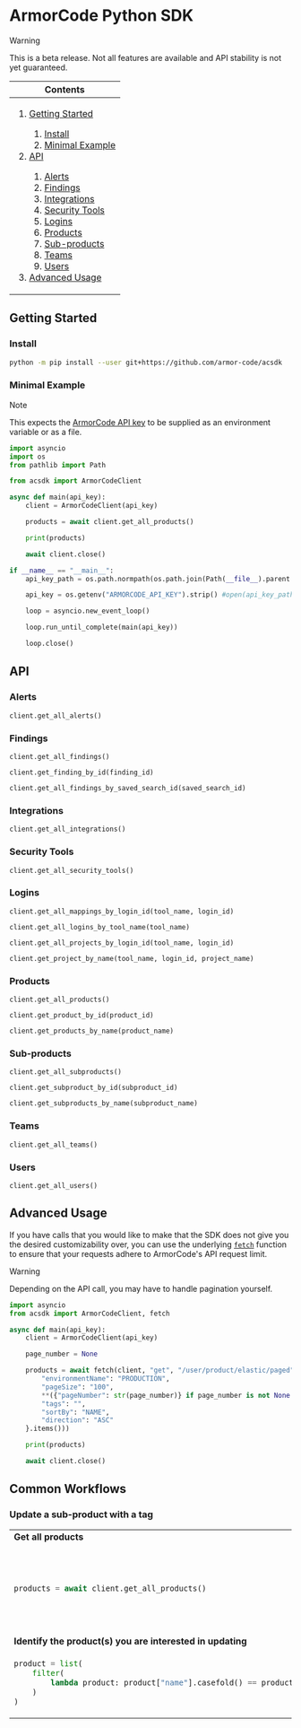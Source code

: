 <!-- <img height="128px" width="128px" align="right" /> -->

# ArmorCode Python SDK

> [!WARNING]
> This is a beta release. Not all features are available and API stability is not yet guaranteed.

<table>
    <thead>
        <tr>
            <th align="center"><strong>Contents</strong></th>
        </tr>
    </thead>
    <tbody>
        <tr>
            <td>
                <ol>
                    <li><a href="#getting-started">Getting Started</a></li>
                    <ol>
                        <li><a href="#install">Install</a></li>
                        <li><a href="#minimal-example">Minimal Example</a></li>
                    </ol>
                    <li><a href="#api">API</a></li>
                    <ol>
                        <li><a href="#alerts">Alerts</a></li>
                        <li><a href="#findings">Findings</a></li>
                        <li><a href="#integrations">Integrations</a></li>
                        <li><a href="#security-tools">Security Tools</a></li>
                        <li><a href="#logins">Logins</a></li>
                        <li><a href="#products">Products</a></li>
                        <li><a href="#sub-products">Sub-products</a></li>
                        <li><a href="#teams">Teams</a></li>
                        <li><a href="#users">Users</a></li>
                    </ol>
                    <li><a href="#advanced-usage">Advanced Usage</a></li>
                </ol>
            </td>
        </tr>
    </tbody>
</table>

## Getting Started

### Install

```sh
python -m pip install --user git+https://github.com/armor-code/acsdk
```

### Minimal Example

> [!Note]
> This expects the [ArmorCode API key](https://support.armorcode.com/hc/en-us/articles/19447589108499-Generating-ArmorCode-API-Key) to be supplied as an environment variable or as a file.

```python
import asyncio
import os
from pathlib import Path

from acsdk import ArmorCodeClient

async def main(api_key):
    client = ArmorCodeClient(api_key)

    products = await client.get_all_products()

    print(products)

    await client.close()

if __name__ == "__main__":
    api_key_path = os.path.normpath(os.path.join(Path(__file__).parent.absolute(), "ArmorCode_API_key.txt"))

    api_key = os.getenv("ARMORCODE_API_KEY").strip() #open(api_key_path, "r").read().strip()

    loop = asyncio.new_event_loop()

    loop.run_until_complete(main(api_key))

    loop.close()
```

## API

### Alerts

`client.get_all_alerts()`

### Findings

`client.get_all_findings()`

`client.get_finding_by_id(finding_id)`

`client.get_all_findings_by_saved_search_id(saved_search_id)`

### Integrations

`client.get_all_integrations()`

### Security Tools

`client.get_all_security_tools()`

### Logins

`client.get_all_mappings_by_login_id(tool_name, login_id)`

`client.get_all_logins_by_tool_name(tool_name)`

`client.get_all_projects_by_login_id(tool_name, login_id)`

`client.get_project_by_name(tool_name, login_id, project_name)`

<!-- `client.create_login` -->

### Products

`client.get_all_products()`

`client.get_product_by_id(product_id)`

`client.get_products_by_name(product_name)`

<!-- `client.update_product_by_id` -->

<!-- `client.create_product` -->

<!-- `client.delete_product_by_id` -->

### Sub-products

`client.get_all_subproducts()`

`client.get_subproduct_by_id(subproduct_id)`

`client.get_subproducts_by_name(subproduct_name)`

<!-- `client.update_subproduct_by_id` -->

<!-- `client.create_subproduct` -->

<!-- `client.delete_subproduct_by_id` -->

### Teams

`client.get_all_teams()`

### Users

`client.get_all_users()`

## Advanced Usage

If you have calls that you would like to make that the SDK does not give you the desired customizability over, you can use the underlying [`fetch`](/acsdk/util/fetch_without_logging.py) function to ensure that your requests adhere to ArmorCode's API request limit.

> [!WARNING]
> Depending on the API call, you may have to handle pagination yourself.

```python
import asyncio
from acsdk import ArmorCodeClient, fetch

async def main(api_key):
    client = ArmorCodeClient(api_key)

    page_number = None

    products = await fetch(client, "get", "/user/product/elastic/paged", params=list({
        "environmentName": "PRODUCTION",
        "pageSize": "100",
        **({"pageNumber": str(page_number)} if page_number is not None else {}),
        "tags": "",
        "sortBy": "NAME",
        "direction": "ASC"
    }.items()))

    print(products)

    await client.close()
```

## Common Workflows

### Update a sub-product with a tag

<table>
  <tbody>
    <tr>
        <td colspan="2" width="50%"><strong>Get all products</strong></td>
    </tr>
    <tr>
      <td width="50%">

```python
products = await client.get_all_products()
```
</td>
      <td width="50%">

```http
GET https://app.armorcode.com/user/product/elastic/paged
    ?environmentName=PRODUCTION
    &pageSize=20
    &pageNumber=0
    &tags=
    &sortBy=NAME
    &direction=ASC
```
</td>
    </tr>
    <tr>
        <td colspan="2" width="50%"><strong>Identify the product(s) you are interested in updating</strong></td>
    </tr>
    <tr>
      <td width="50%">

```python
product = list(
    filter(
        lambda product: product["name"].casefold() == product_name.casefold(), products
    )
)
```
</td>
      <td width="50%">

```http
```
</td>
    </tr>
  </tbody>
</table>
